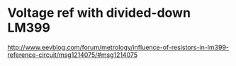 # Voltage ref with divided-down LM399

http://www.eevblog.com/forum/metrology/influence-of-resistors-in-lm399-reference-circuit/msg1214075/#msg1214075
